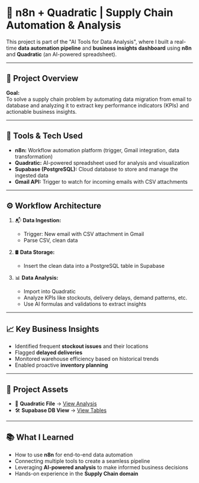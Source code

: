 # 🧠 n8n + Quadratic | Supply Chain Automation & Analysis

This project is part of the "AI Tools for Data Analysis", where I built a real-time **data automation pipeline** and **business insights dashboard** using **n8n** and **Quadratic** (an AI-powered spreadsheet).

---

## 🚀 Project Overview

**Goal:**  
To solve a supply chain problem by automating data migration from email to database and analyzing it to extract key performance indicators (KPIs) and actionable business insights.

---

## 🔧 Tools & Tech Used

- **n8n:** Workflow automation platform (trigger, Gmail integration, data transformation)
- **Quadratic:** AI-powered spreadsheet used for analysis and visualization
- **Supabase (PostgreSQL):** Cloud database to store and manage the ingested data
- **Gmail API:** Trigger to watch for incoming emails with CSV attachments

---

## ⚙️ Workflow Architecture

1. 📬 **Data Ingestion:**  
   - Trigger: New email with CSV attachment in Gmail  
   - Parse CSV, clean data

2. 🛢️ **Data Storage:**  
   - Insert the clean data into a PostgreSQL table in Supabase

3. 📊 **Data Analysis:**  
   - Import into Quadratic
   - Analyze KPIs like stockouts, delivery delays, demand patterns, etc.
   - Use AI formulas and validations to extract insights

---

## 📈 Key Business Insights

- Identified frequent **stockout issues** and their locations
- Flagged **delayed deliveries**
- Monitored warehouse efficiency based on historical trends
- Enabled proactive **inventory planning**

---

## 🔗 Project Assets

- 🔄 **Quadratic File** → [View Analysis](https://app.quadratichq.com/file/fc27c668-e39e-4d07-b1d6-ea9fc77df80c?sheet=cbb55ee0-c2c7-413c-b9f6-d857f07b67b6)
- 🛠️ **Supabase DB View** → [View Tables](https://supabase.com/dashboard/project/htbpijwgyujgdhjvrifr/database/tables)

---

## 📚 What I Learned

- How to use **n8n** for end-to-end data automation
- Connecting multiple tools to create a seamless pipeline
- Leveraging **AI-powered analysis** to make informed business decisions
- Hands-on experience in the **Supply Chain domain**






